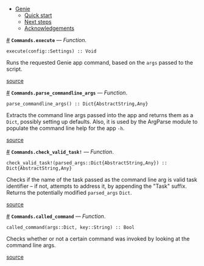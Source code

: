 

- [Genie](index.md#Genie-1)
    - [Quick start](index.md#Quick-start-1)
    - [Next steps](index.md#Next-steps-1)
    - [Acknowledgements](index.md#Acknowledgements-1)

<a id='Commands.execute' href='#Commands.execute'>#</a>
**`Commands.execute`** &mdash; *Function*.



```
execute(config::Settings) :: Void
```

Runs the requested Genie app command, based on the `args` passed to the script.


<a target='_blank' href='https://github.com/essenciary/Genie.jl/tree/bbc5671fb81149c8da565a16ed27d1cf7fd2ccfc/src/Commands.jl#L9-L13' class='documenter-source'>source</a><br>

<a id='Commands.parse_commandline_args' href='#Commands.parse_commandline_args'>#</a>
**`Commands.parse_commandline_args`** &mdash; *Function*.



```
parse_commandline_args() :: Dict{AbstractString,Any}
```

Extracts the command line args passed into the app and returns them as a `Dict`, possibly setting up defaults. Also, it is used by the ArgParse module to populate the command line help for the app `-h`.


<a target='_blank' href='https://github.com/essenciary/Genie.jl/tree/bbc5671fb81149c8da565a16ed27d1cf7fd2ccfc/src/Commands.jl#L83-L88' class='documenter-source'>source</a><br>

<a id='Commands.check_valid_task!' href='#Commands.check_valid_task!'>#</a>
**`Commands.check_valid_task!`** &mdash; *Function*.



```
check_valid_task!(parsed_args::Dict{AbstractString,Any}) :: Dict{AbstractString,Any}
```

Checks if the name of the task passed as the command line arg is valid task identifier – if not, attempts to address it, by appending the "Task" suffix. Returns the potentially modified `parsed_args` `Dict`.


<a target='_blank' href='https://github.com/essenciary/Genie.jl/tree/bbc5671fb81149c8da565a16ed27d1cf7fd2ccfc/src/Commands.jl#L169-L174' class='documenter-source'>source</a><br>

<a id='Commands.called_command' href='#Commands.called_command'>#</a>
**`Commands.called_command`** &mdash; *Function*.



```
called_command(args::Dict, key::String) :: Bool
```

Checks whether or not a certain command was invoked by looking at the command line args.


<a target='_blank' href='https://github.com/essenciary/Genie.jl/tree/bbc5671fb81149c8da565a16ed27d1cf7fd2ccfc/src/Commands.jl#L183-L187' class='documenter-source'>source</a><br>

